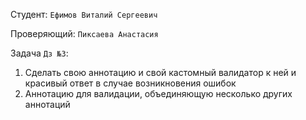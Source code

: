 Студент: `Ефимов Виталий Сергеевич`

Проверяющий: `Пиксаева Анастасия`

Задача `Дз №3`:

1) Сделать свою аннотацию и свой кастомный валидатор к ней и красивый ответ в случае возникновения ошибок
2) Аннотацию для валидации, объединяющую несколько других аннотаций

